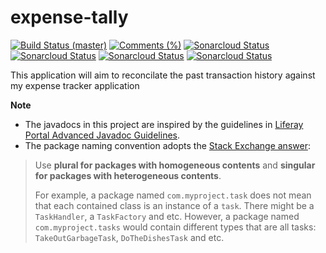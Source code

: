 # expense-tally
[![Build Status (master)](https://travis-ci.com/boyshawn/expense-tally.svg?branch=master)](https://travis-ci.com/boyshawn/expense-tally.svg?branch=master)
[![Comments (%)](https://sonarcloud.io/api/project_badges/measure?project=boyshawn_expense-tally&metric=security_rating)](https://sonarcloud.io/dashboard?id=boyshawn_expense-tally)
[![Sonarcloud Status](https://sonarcloud.io/api/project_badges/measure?project=boyshawn_expense-tally&metric=reliability_rating)](https://sonarcloud.io/dashboard?id=boyshawn_expense-tally)
[![Sonarcloud Status](https://sonarcloud.io/api/project_badges/measure?project=boyshawn_expense-tally&metric=vulnerabilities)](https://sonarcloud.io/dashboard?id=boyshawn_expense-tally)
[![Sonarcloud Status](https://sonarcloud.io/api/project_badges/measure?project=boyshawn_expense-tally&metric=coverage)](https://sonarcloud.io/dashboard?id=boyshawn_expense-tally)
[![Sonarcloud Status](https://sonarcloud.io/api/project_badges/measure?project=boyshawn_expense-tally&metric=sqale_rating)](https://sonarcloud.io/dashboard?id=boyshawn_expense-tally)

This application will aim to reconcilate the past transaction history against my expense tracker application

**Note**
* The javadocs in this project are inspired by the guidelines in [Liferay Portal Advanced Javadoc Guidelines](https://github.com/liferay/liferay-portal/blob/master/readme/ADVANCED_JAVADOC_GUIDELINES.markdown).
* The package naming convention adopts the [Stack Exchange answer](https://softwareengineering.stackexchange.com/a/75929/88556):
> Use **plural for packages with homogeneous contents** and **singular for packages with heterogeneous contents**.
>
> For example, a package named `com.myproject.task` does not mean that each contained class is an instance of a `task`. There might be a `TaskHandler`, a `TaskFactory` and etc. However, a package named `com.myproject.tasks` would contain different types that are all tasks: `TakeOutGarbageTask`, `DoTheDishesTask` and etc.